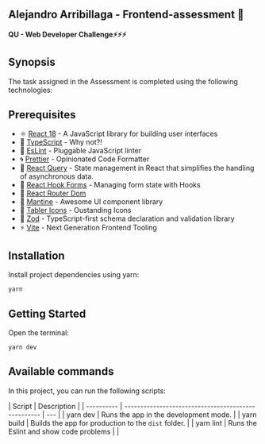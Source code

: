 ## Alejandro Arribillaga - Frontend-assessment 🚀

**QU - Web Developer Challenge⚡️⚡️⚡️**

## Synopsis

The task assigned in the Assessment is completed using the following technologies:

## Prerequisites

- ⚛️ [React 18](https://reactjs.org/) - A JavaScript library for building user interfaces
- 💎 [TypeScript](https://www.typescriptlang.org/) - Why not?!
- 🔨 [EsLint](https://eslint.org/) - Pluggable JavaScript linter
- 🌀 [Prettier](https://prettier.io) - Opinionated Code Formatter
- 🚀 [React Query](https://tanstack.com/query/latest) - State management in React that simplifies the handling of asynchronous data.
- 🚀 [React Hook Forms](https://react-hook-form.com/) - Managing form state with Hooks
- 🚀 [React Router Dom](https://reactrouter.com/en/main)
- 🚀 [Mantine](https://mantine.dev/) - Awesome UI component library
- 🚀 [Tabler Icons](https://tablericons.com/) - Oustanding Icons
- 🚀 [Zod](https://zod.dev/) - TypeScript-first schema declaration and validation library
- ⚡️ [Vite](https://vitejs.dev/) - Next Generation Frontend Tooling

## Installation

Install project dependencies using yarn:

```plaintext
yarn
```

## Getting Started

Open the terminal:

```plaintext
yarn dev
```

## Available commands

In this project, you can run the following scripts:

| Script     | Description                                         |
| ---------- | --------------------------------------------------- | --- |
| yarn dev   | Runs the app in the development mode.               |
| yarn build | Builds the app for production to the `dist` folder. |
| yarn lint  | Runs the Eslint and show code problems              |     |
